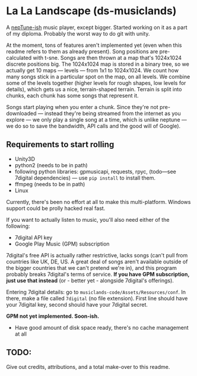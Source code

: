 # La La Landscape (ds-musiclands)

A [nepTune-ish](http://www.cp.jku.at/projects/neptune/) music player, except bigger. Started working on it as a part of my diploma. Probably the worst way to do git with unity.

At the moment, tons of features aren't implemented yet (even when this readme refers to them as already present). Song positions are pre-calculated with t-sne. Songs are then thrown at a map that's 1024x1024 discrete positions big. The 1024x1024 map is stored in a binary tree, so we actually get 10 maps — levels — from 1x1 to 1024x1024. We count how many songs stick in a particular spot on the map, on all levels. We combine some of the levels together (higher levels for rough shapes, low levels for details), which gets us a nice, terrain-shaped terrain. Terrain is split into chunks, each chunk has some songs that represent it.

Songs start playing when you enter a chunk. Since they're not pre-downloaded — instead they're being streamed from the internet as you explore — we only play a single song at a time, which is unlike neptune — we do so to save the bandwidth, API calls and the good will of Google). 

## Requirements to start rolling

* Unity3D 
* python2 (needs to be in path)
* following python libraries: gpmusicapi, requests, rpyc, (todo—see 7digital dependencies) — use `pip install` to install them.
* ffmpeg (needs to be in path)
* Linux

Currently, there's been no effort at all to make this multi-platform. Windows support could be prolly hacked real fast.

If you want to actually listen to music, you'll also need either of the following:

* 7digital API key
* Google Play Music (GPM) subscription

7digital's free API is actually rather restrictive, lacks songs (can't pull from countries like UK, DE, US. A great deal of songs aren't available outside of the bigger countries that we can't pretend we're in), and this program probably breaks 7digital's terms of service. **If you have GPM subscription, just use that instead** (or - better yet - alongside 7digital's offerings).

Entering 7digital details: go to `musiclands-code/Assets/Resources/conf`. In there, make a file called `7digital` (no file extension). First line should have your 7digital key, second should have your 7digital secret.

**GPM not yet implemented. Soon-ish.**

* Have good amount of disk space ready, there's no cache management at all

## TODO:


Give out credits, attributions, and a total make-over to this readme.
